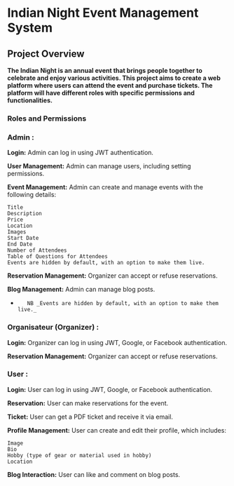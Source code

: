 # **Indian Night Event Management System**

## Project Overview

**The Indian Night is an annual event that brings people together to celebrate and enjoy various activities. This project aims to create a web platform where users can attend the event and purchase tickets. The platform will have different roles with specific permissions and functionalities.** <br>

### Roles and Permissions

### Admin : 

**Login:** Admin can log in using JWT authentication. 

**User Management:** Admin can manage users, including setting permissions.

**Event Management:** Admin can create and manage events with the following details:

    Title
    Description
    Price
    Location
    Images
    Start Date
    End Date
    Number of Attendees
    Table of Questions for Attendees
    Events are hidden by default, with an option to make them live.

**Reservation Management:** Organizer can accept or refuse reservations.

**Blog Management:** Admin can manage blog posts.
* `````   NB _Events are hidden by default, with an option to make them live._`````

### Organisateur (Organizer) :

**Login:** Organizer can log in using JWT, Google, or Facebook authentication.

**Reservation Management:** Organizer can accept or refuse reservations.

### User :

**Login:** User can log in using JWT, Google, or Facebook authentication.

**Reservation:** User can make reservations for the event.

**Ticket:** User can get a PDF ticket and receive it via email.

**Profile Management:** User can create and edit their profile, which includes:

    Image
    Bio
    Hobby (type of gear or material used in hobby)
    Location

**Blog Interaction:** User can like and comment on blog posts.